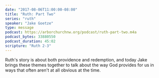 ```yaml
---
date: "2017-08-06T11:00:00-08:00"
title: "Ruth: Part Two"
series: "ruth"
speaker: "Jake Goetze"
type: message
podcast: https://arborchurchnw.org/podcast/ruth-part-two.m4a
podcast_bytes: 33880550
podcast_duration: 45:02
scripture: "Ruth 2-3"
---
```


Ruth's story is about both providence and redemption, and today Jake brings these themes together to talk about the way God provides for us in ways that often aren't at all obvious at the time. 

